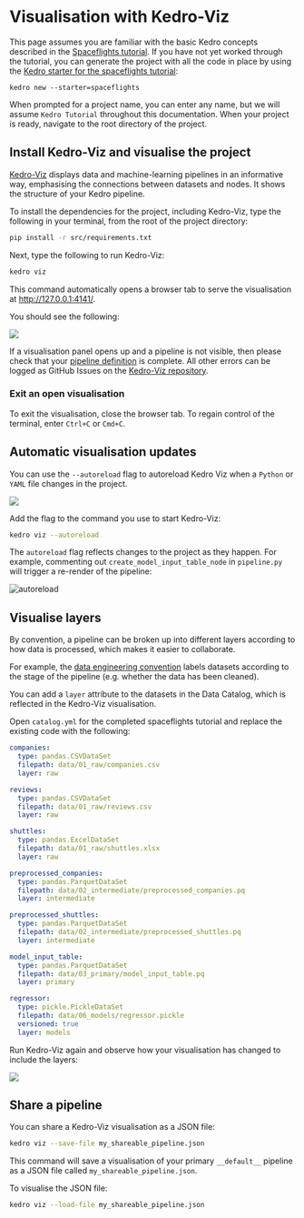 # Visualisation with Kedro-Viz

This page assumes you are familiar with the basic Kedro concepts described in the [Spaceflights tutorial](spaceflights_tutorial.md). If you have not yet worked through the tutorial, you can generate the project with all the code in place by using the [Kedro starter for the spaceflights tutorial](https://github.com/kedro-org/kedro-starters/tree/main/spaceflights):

```
kedro new --starter=spaceflights
```

When prompted for a project name, you can enter any name, but we will assume `Kedro Tutorial` throughout this documentation. When your project is ready, navigate to the root directory of the project.
 

## Install Kedro-Viz and visualise the project

[Kedro-Viz](https://github.com/kedro-org/kedro-viz) displays data and machine-learning pipelines in an informative way, emphasising the connections between datasets and nodes. It shows the structure of your Kedro pipeline. 

To install the dependencies for the project, including Kedro-Viz, type the following in your terminal, from the root of the project directory:

```bash
pip install -r src/requirements.txt
```

Next, type the following to run Kedro-Viz:

```bash
kedro viz
```

This command automatically opens a browser tab to serve the visualisation at http://127.0.0.1:4141/.

You should see the following:

![](../meta/images/pipeline_visualisation.png)

If a visualisation panel opens up and a pipeline is not visible, then please check that your [pipeline definition](create_pipelines.md) is complete. All other errors can be logged as GitHub Issues on the [Kedro-Viz repository](https://github.com/kedro-org/kedro-viz).

### Exit an open visualisation
To exit the visualisation, close the browser tab. To regain control of the terminal, enter `Ctrl+C` or `Cmd+C`.

## Automatic visualisation updates

You can use the `--autoreload` flag to autoreload Kedro Viz when a `Python` or `YAML` file changes in the project.

![](../meta/images/kedro_viz_autoreload.gif)

Add the flag to the command you use to start Kedro-Viz:

```bash
kedro viz --autoreload
```

The `autoreload` flag reflects changes to the project as they happen. For example, commenting out `create_model_input_table_node` in `pipeline.py` will trigger a re-render of the pipeline:

![autoreload](../meta/images/autoreload.gif)

## Visualise layers

By convention, a pipeline can be broken up into different layers according to how data is processed, which makes it easier to collaborate. 

For example, the [data engineering convention](../faq/faq.md#what-is-data-engineering-convention) labels datasets according to the stage of the pipeline (e.g. whether the data has been cleaned).

You can add a `layer` attribute to the datasets in the Data Catalog, which is reflected in the Kedro-Viz visualisation.

Open `catalog.yml` for the completed spaceflights tutorial and replace the existing code with the following:

```yaml
companies:
  type: pandas.CSVDataSet
  filepath: data/01_raw/companies.csv
  layer: raw

reviews:
  type: pandas.CSVDataSet
  filepath: data/01_raw/reviews.csv
  layer: raw

shuttles:
  type: pandas.ExcelDataSet
  filepath: data/01_raw/shuttles.xlsx
  layer: raw

preprocessed_companies:
  type: pandas.ParquetDataSet
  filepath: data/02_intermediate/preprocessed_companies.pq
  layer: intermediate

preprocessed_shuttles:
  type: pandas.ParquetDataSet
  filepath: data/02_intermediate/preprocessed_shuttles.pq
  layer: intermediate

model_input_table:
  type: pandas.ParquetDataSet
  filepath: data/03_primary/model_input_table.pq
  layer: primary

regressor:
  type: pickle.PickleDataSet
  filepath: data/06_models/regressor.pickle
  versioned: true
  layer: models
```

Run Kedro-Viz again and observe how your visualisation has changed to include the layers:

![](../meta/images/pipeline_visualisation_with_layers.png)

## Share a pipeline

You can share a Kedro-Viz visualisation as a JSON file:

```bash
kedro viz --save-file my_shareable_pipeline.json
```

This command will save a visualisation of your primary `__default__` pipeline as a JSON file called `my_shareable_pipeline.json`.

To visualise the JSON file:

```bash
kedro viz --load-file my_shareable_pipeline.json
```




